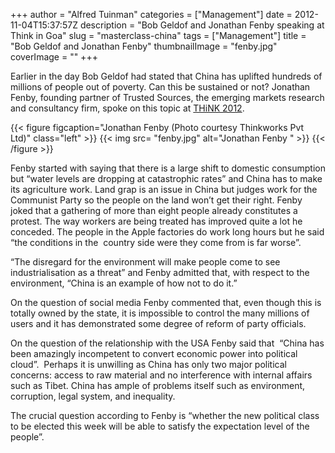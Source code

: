 +++
author = "Alfred Tuinman"
categories = ["Management"]
date = 2012-11-04T15:37:57Z
description = "Bob Geldof and Jonathan Fenby speaking at Think in Goa"
slug = "masterclass-china"
tags = ["Management"]
title = "Bob Geldof and Jonathan Fenby"
thumbnailImage = "fenby.jpg"
coverImage = ""
+++


Earlier in the day Bob Geldof had stated that China has uplifted hundreds of millions of people out of poverty. Can this be sustained or not? Jonathan Fenby, founding partner of Trusted Sources, the emerging markets research and consultancy firm, spoke on this topic at [THiNK 2012](http://thinkworks.in/ "THiNK 2012").

{{< figure figcaption="Jonathan Fenby (Photo courtesy Thinkworks Pvt Ltd)" class="left" >}}
	{{< img src= "fenby.jpg"  alt="Jonathan Fenby " >}}
{{< /figure >}}


Fenby started with saying that there is a large shift to domestic consumption but “water levels are dropping at catastrophic rates” and China has to make its agriculture work. Land grap is an issue in China but judges work for the Communist Party so the people on the land won’t get their right. Fenby joked that a gathering of more than eight people already constitutes a protest. The way workers are being treated has improved quite a lot he conceded. The people in the Apple factories do work long hours but he said “the conditions in the  country side were they come from is far worse”.

“The disregard for the environment will make people come to see industrialisation as a threat” and Fenby admitted that, with respect to the environment, “China is an example of how not to do it.”

On the question of social media Fenby commented that, even though this is totally owned by the state, it is impossible to control the many millions of users and it has demonstrated some degree of reform of party officials.

On the question of the relationship with the USA Fenby said that  “China has been amazingly incompetent to convert economic power into political cloud”.  Perhaps it is unwilling as China has only two major political concerns: access to raw material and no interference with internal affairs such as Tibet. China has ample of problems itself such as environment, corruption, legal system, and inequality.

The crucial question according to Fenby is “whether the new political class to be elected this week will be able to satisfy the expectation level of the people”.